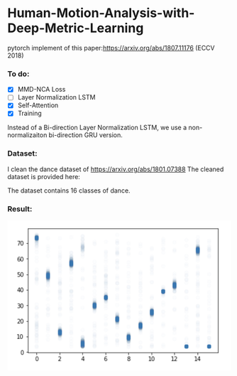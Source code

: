 # Human-Motion-Analysis-with-Deep-Metric-Learning
pytorch implement of this paper:https://arxiv.org/abs/1807.11176 (ECCV 2018)

### To do:
- [x] MMD-NCA Loss
- [ ] Layer Normalization LSTM
- [x] Self-Attention
- [x] Training

Instead of a Bi-direction Layer Normalization LSTM, we use a non-normalizaiton bi-direction GRU version.

### Dataset:
I clean the dance dataset of https://arxiv.org/abs/1801.07388
The cleaned dataset is provided here:

The dataset contains 16 classes of dance. 


### Result:

![Alt text](/image/visual_result.png)

